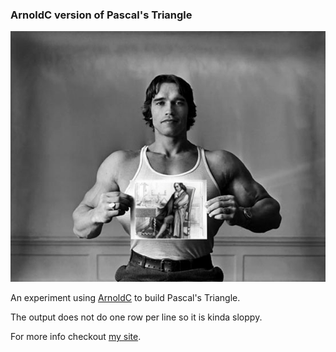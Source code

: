 ### ArnoldC version of Pascal's Triangle

![arnold-pascal](./arnold-pascal.png)

An experiment using [ArnoldC](https://github.com/lhartikk/ArnoldC) to build Pascal's Triangle.

The output does not do one row per line so it is kinda sloppy.

For more info checkout [my site](http://eerwitt.github.io/2014/05/22/arnoldc-meets-pascal).
